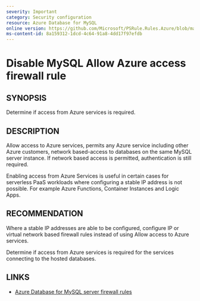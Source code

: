 ```yaml
---
severity: Important
category: Security configuration
resource: Azure Database for MySQL
online version: https://github.com/Microsoft/PSRule.Rules.Azure/blob/master/docs/rules/en/Azure.MySQL.AllowAzureAccess.md
ms-content-id: 8a159312-1dcd-4c64-91a8-4dd17f97efdb
---
```


# Disable MySQL Allow Azure access firewall rule

## SYNOPSIS

Determine if access from Azure services is required.

## DESCRIPTION

Allow access to Azure services, permits any Azure service including other Azure customers, network based-access to databases on the same MySQL server instance.
If network based access is permitted, authentication is still required.

Enabling access from Azure Services is useful in certain cases for serverless PaaS workloads where configuring a stable IP address is not possible.
For example Azure Functions, Container Instances and Logic Apps.

## RECOMMENDATION

Where a stable IP addresses are able to be configured, configure IP or virtual network based firewall rules instead of using Allow access to Azure services.

Determine if access from Azure services is required for the services connecting to the hosted databases.

## LINKS

- [Azure Database for MySQL server firewall rules](https://docs.microsoft.com/en-us/azure/mysql/concepts-firewall-rules#connecting-from-azure)
